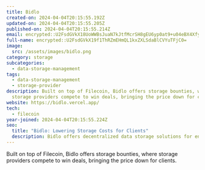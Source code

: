```yaml
---
title: Bidlo
created-on: 2024-04-04T20:15:55.192Z
updated-on: 2024-04-04T20:15:55.205Z
published-on: 2024-04-04T20:15:55.214Z
email: encrypted::U2FsdGVkX18UoWWBsJuaN7kJtfMcrSH8gEU6yp0at9+u04eBX4Xfy2H2CkPEHU6y
full-name: encrypted::U2FsdGVkX19f1ThRZmEHmQL1kxZXLSdaBlCVYuTFjC0=
image:
  src: /assets/images/bidlo.png
category: storage
subcategories:
  - data-storage-management
tags:
  - data-storage-management
  - storage-provider
description: Built on top of Filecoin, Bidlo offers storage bounties, where
  storage providers compete to win deals, bringing the price down for clients.
website: https://bidlo.vercel.app/
tech:
  - filecoin
year-joined: 2024-04-04T20:15:55.224Z
seo:
  title: "Bidlo: Lowering Storage Costs for Clients"
  description: Bidlo offers decentralized data storage solutions for enterprises.
---
```


Built on top of Filecoin, Bidlo offers storage bounties, where storage providers compete to win deals, bringing the price down for clients.
